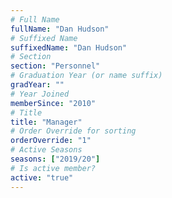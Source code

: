 ```yaml
---
# Full Name
fullName: "Dan Hudson"
# Suffixed Name
suffixedName: "Dan Hudson"
# Section
section: "Personnel"
# Graduation Year (or name suffix)
gradYear: ""
# Year Joined
memberSince: "2010"
# Title
title: "Manager"
# Order Override for sorting
orderOverride: "1"
# Active Seasons
seasons: ["2019/20"]
# Is active member?
active: "true"
---
```


